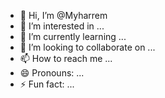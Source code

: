 - 👋 Hi, I’m @Myharrem
- 👀 I’m interested in ...
- 🌱 I’m currently learning ...
- 💞️ I’m looking to collaborate on ...
- 📫 How to reach me ...
- 😄 Pronouns: ...
- ⚡ Fun fact: ...

<!---
Myharrem/Myharrem is a ✨ special ✨ repository because its `README.md` (this file) appears on your GitHub profile.
You can click the Preview link to take a look at your changes.
--->
